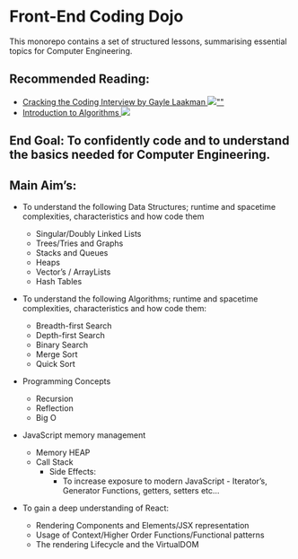 # Front-End Coding Dojo

This monorepo contains a set of structured lessons, summarising essential topics for Computer Engineering. 

## Recommended Reading:
* [Cracking the Coding Interview by Gayle Laakman <img src="//ir-uk.amazon-adsystem.com/e/ir?t=jeromenelson-21&l=am2&o=2&a=0984782850" />](https://www.amazon.co.uk/gp/product/0984782850/ref=as_li_tl?ie=UTF8&camp=1634&creative=6738&creativeASIN=0984782850&linkCode=as2&tag=jeromenelson-21&linkId=77b93057bfb2e98a86d541fc32f3b85e)[""](src="//ir-uk.amazon-adsystem.com/e/ir?t=jeromenelson-21&l=am2&o=2&a=0984782850")
* [Introduction to Algorithms <img src="//ir-uk.amazon-adsystem.com/e/ir?t=jeromenelson-21&l=am2&o=2&a=0262033844" />](https://www.amazon.co.uk/gp/product/0262033844/ref=as_li_tl?ie=UTF8&camp=1634&creative=6738&creativeASIN=0262033844&linkCode=as2&tag=jeromenelson-21&linkId=9e9366fe7d621ea9daee261d0dc97226)

## End Goal: To confidently code and to understand the basics needed for Computer Engineering.

## Main Aim’s:

* To understand the following Data Structures; runtime and spacetime complexities, characteristics and how code them 
    - Singular/Doubly Linked Lists
    - Trees/Tries and Graphs
    - Stacks and Queues
    - Heaps
    - Vector’s / ArrayLists
    - Hash Tables

* To understand the following Algorithms;  runtime and spacetime complexities, characteristics and how code them:
    - Breadth-first Search
    - Depth-first Search
    - Binary Search
    - Merge Sort
    - Quick Sort

* Programming Concepts
    - Recursion
    - Reflection
    - Big O

* JavaScript memory management
    - Memory HEAP
    - Call Stack
        * Side Effects:
          - To increase exposure to modern JavaScript - Iterator’s, Generator Functions, getters, setters etc…

* To gain a deep understanding of React:
    - Rendering Components and Elements/JSX representation
    - Usage of Context/Higher Order Functions/Functional patterns
    - The rendering Lifecycle and the VirtualDOM
